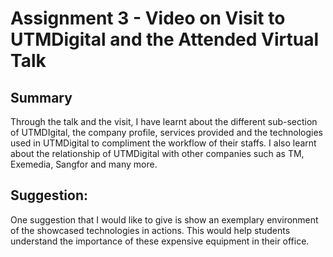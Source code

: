 # Assignment 3 - Video on Visit to UTMDigital and the Attended Virtual Talk

## Summary
Through the talk and the visit, I have learnt about the different sub-section of UTMDIgital, the company profile, services provided and the technologies used in UTMDigital to compliment the workflow of their staffs. I also learnt about the relationship of UTMDigital with other companies such as TM, Exemedia, Sangfor and many more.

## Suggestion:
One suggestion that I would like to give is show an exemplary environment of the showcased technologies in actions. This would help students understand the importance of these expensive equipment in their office.
